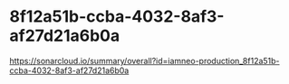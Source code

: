 # 8f12a51b-ccba-4032-8af3-af27d21a6b0a
https://sonarcloud.io/summary/overall?id=iamneo-production_8f12a51b-ccba-4032-8af3-af27d21a6b0a
